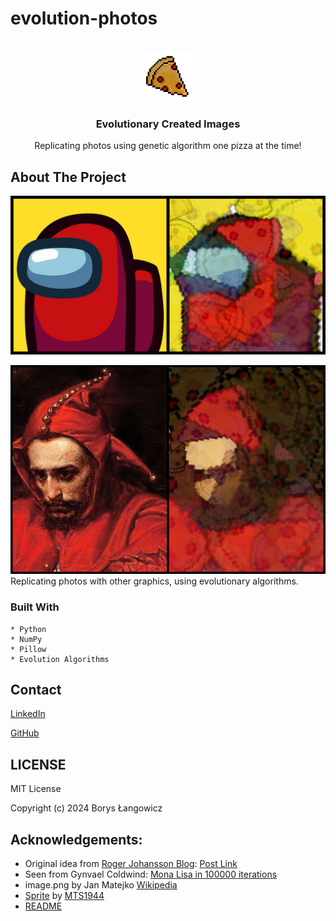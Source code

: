 # evolution-photos

<br />
<div align="center">
  <a href="https://github.com/neloduka-sobe/evolution-photos">
    <img src="sprite.png" alt="Logo" width="80" height="80">
  </a>

  <h3 align="center">Evolutionary Created Images</h3>

  <p align="center">
    Replicating photos using genetic algorithm one pizza at the time!
  </p>
</div>

## About The Project
![Product Name Screen Shot](result2.jpeg)

![Product Name Screen Shot](result.png)
Replicating photos with other graphics, using evolutionary algorithms.


### Built With
    * Python
    * NumPy
    * Pillow
    * Evolution Algorithms

## Contact

[LinkedIn](https://www.linkedin.com/in/borys-langowicz/)

[GitHub](https://github.com/neloduka-sobe)

## LICENSE
MIT License

Copyright (c) 2024 Borys Łangowicz


## Acknowledgements:
* Original idea from [Roger Johansson Blog](https://rogerjohansson.blog/): [Post Link](https://rogerjohansson.blog/2008/12/07/genetic-programming-evolution-of-mona-lisa/)
* Seen from Gynvael Coldwind: [Mona Lisa in 100000 iterations](https://www.youtube.com/watch?v=ACjtE5zyihE)
* image.png by Jan Matejko [Wikipedia](https://en.wikipedia.org/wiki/Sta%C5%84czyk_(painting))
* [Sprite](https://mts1944.itch.io/pizza) by [MTS1944](mts1944.itch.io)
* [README](https://github.com/othneildrew/Best-README-Template)
